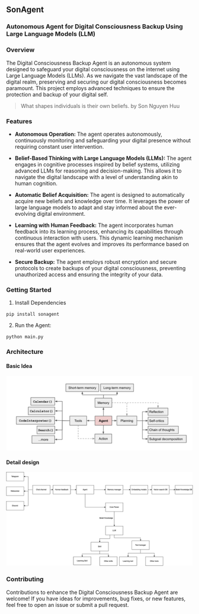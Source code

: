 ## SonAgent 

### Autonomous Agent for Digital Consciousness Backup Using Large Language Models (LLM)

### Overview
The Digital Consciousness Backup Agent is an autonomous system designed to safeguard your digital consciousness on the internet using Large Language Models (LLMs). As we navigate the vast landscape of the digital realm, preserving and securing our digital consciousness becomes paramount. This project employs advanced techniques to ensure the protection and backup of your digital self.
> What shapes individuals is their own beliefs. by Son Nguyen Huu

### Features
- **Autonomous Operation:** The agent operates autonomously, continuously monitoring and safeguarding your digital presence without requiring constant user intervention.

- **Belief-Based Thinking with Large Language Models (LLMs):** The agent engages in cognitive processes inspired by belief systems, utilizing advanced LLMs for reasoning and decision-making. This allows it to navigate the digital landscape with a level of understanding akin to human cognition.

- **Automatic Belief Acquisition:** The agent is designed to automatically acquire new beliefs and knowledge over time. It leverages the power of large language models to adapt and stay informed about the ever-evolving digital environment.

- **Learning with Human Feedback:** The agent incorporates human feedback into its learning process, enhancing its capabilities through continuous interaction with users. This dynamic learning mechanism ensures that the agent evolves and improves its performance based on real-world user experiences.

- **Secure Backup:** The agent employs robust encryption and secure protocols to create backups of your digital consciousness, preventing unauthorized access and ensuring the integrity of your data.

### Getting Started

1. Install Dependencies

```
pip install sonagent
```

2. Run the Agent:
```
python main.py
```

### Architecture
#### Basic Idea
![Architecture](docs/source/_static/img/agent_design.png)

#### Detail design 
![Detail design](docs/source/_static/img/son_agent_design.png)


### Contributing
Contributions to enhance the Digital Consciousness Backup Agent are welcome! If you have ideas for improvements, bug fixes, or new features, feel free to open an issue or submit a pull request.
